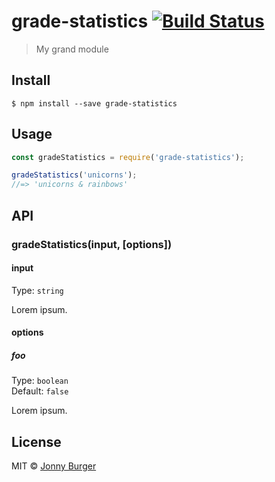 # grade-statistics [![Build Status](https://travis-ci.org/JonnyBurger/grade-statistics.svg?branch=master)](https://travis-ci.org/JonnyBurger/grade-statistics)

> My grand module


## Install

```
$ npm install --save grade-statistics
```


## Usage

```js
const gradeStatistics = require('grade-statistics');

gradeStatistics('unicorns');
//=> 'unicorns & rainbows'
```


## API

### gradeStatistics(input, [options])

#### input

Type: `string`

Lorem ipsum.

#### options

##### foo

Type: `boolean`<br>
Default: `false`

Lorem ipsum.


## License

MIT © [Jonny Burger](http://jonny.io)
